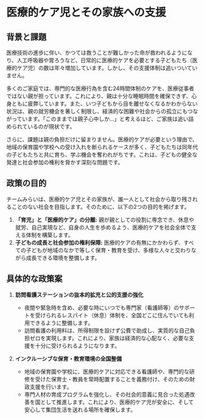 # 医療的ケア児とその家族への支援

## 背景と課題

医療技術の進歩に伴い、かつては救うことが難しかった命が救われるようになり、人工呼吸器や胃ろうなど、日常的に医療的ケアを必要とする子どもたち（医療的ケア児）の数は年々増加しています。しかし、その支援体制は追いついていません。

多くのご家庭では、専門的な医療行為を含む24時間体制のケアを、医療従事者ではない親が担っています。これにより、親は十分な睡眠時間を確保できず、心身ともに疲弊しています。また、いつ子どもから目を離せなくなるかわからない状況は、親の就労機会を著しく制限し、経済的な困難や社会からの孤立にもつながっています。「このままでは親子心中しか…」と考えるほど、ご家族は追い詰められているのが現状です。

さらに、課題は親の負担だけに留まりません。医療的ケアが必要という理由で、地域の保育園や学校への受け入れを断られるケースが多く、子どもたちは同年代の子どもたちと共に育ち、学ぶ機会を奪われがちです。これは、子どもの健全な発達と社会参加の権利を脅かす深刻な問題です。

## 政策の目的

チームみらいは、医療的ケア児とその家族が、誰一人として社会から取り残されることのない社会を目指します。そのために、以下の2つの目的を掲げます。

1.  **「育児」と「医療的ケア」の分離:** 親が親としての役割に専念でき、休息や就労、自己実現など、自身の人生を歩めるよう、医療的ケアを社会全体で支える体制を構築します。
2.  **子どもの成長と社会参加の権利保障:** 医療的ケアの有無にかかわらず、すべての子どもが地域のなかで等しく保育・教育を受け、多様な人々と交わりながら成長できる環境を整備します。

## 具体的な政策案

1.  **訪問看護ステーションの抜本的拡充と公的支援の強化**
    *   夜間や緊急時を含め、必要な時にいつでも専門家（看護師等）のサポートを受けられるレスパイト（休息）体制を、全国どこに住んでいても利用できるように整備します。
    *   訪問看護の利用料は、所得制限を設けず公費で助成し、実質的な自己負担ゼロを実現します。これにより、家族は経済的な心配なく、必要な支援を十分に受けられるようになります。

2.  **インクルーシブな保育・教育環境の全国整備**
    *   地域の保育園や学校に、医療的ケアに対応できる看護師や、専門的な研修を受けた保育士・教員を常時配置することを義務付け、そのための財政支援を行います。
    *   専門人材の育成プログラムを強化し、その社会的意義に見合った処遇改善を国として推進します。これにより、医療的ケア児が安全に、そして安心して集団生活を送れる場所を確保します。